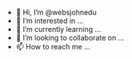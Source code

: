 - 👋 Hi, I’m @websjohnedu
- 👀 I’m interested in ...
- 🌱 I’m currently learning ...
- 💞️ I’m looking to collaborate on ...
- 📫 How to reach me ...

<!---
websjohnedu/websjohnedu is a ✨ special ✨ repository because its `README.md` (this file) appears on your GitHub profile.
You can click the Preview link to take a look at your changes.
--->
